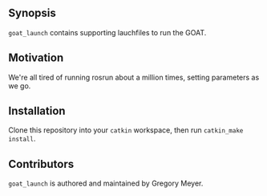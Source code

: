 ## Synopsis

`goat_launch` contains supporting lauchfiles to run the GOAT.

## Motivation

We're all tired of running rosrun about a million times, setting parameters as we go.

## Installation

Clone this repository into your `catkin` workspace, then run `catkin_make install`.

## Contributors

`goat_launch` is authored and maintained by Gregory Meyer.
